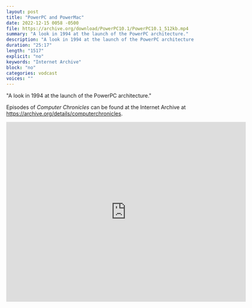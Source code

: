 ```yaml
---
layout: post
title: "PowerPC and PowerMac"
date: 2022-12-15 0058 -0500
file: https://archive.org/download/PowerPC10.1/PowerPC10.1_512kb.mp4
summary: "A look in 1994 at the launch of the PowerPC architecture."
description: "A look in 1994 at the launch of the PowerPC architecture."
duration: "25:17"
length: "1517"
explicit: "no" 
keywords: "Internet Archive"
block: "no" 
categories: vodcast
voices: ""
---
```


"A look in 1994 at the launch of the PowerPC architecture."

Episodes of *Computer Chronicles* can be found at the Internet Archive at <https://archive.org/details/computerchronicles>.

<iframe src="https://archive.org/embed/PowerPC10.1" width="640" height="480" frameborder="0" webkitallowfullscreen="true" mozallowfullscreen="true" allowfullscreen></iframe>
